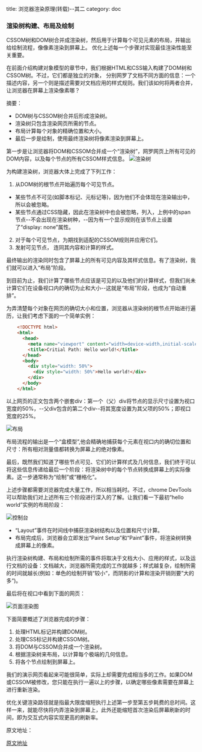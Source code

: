 title: 浏览器渲染原理(转载)--其二
category: doc
<!-- -----split----- -->

### 渲染树构建、布局及绘制

CSSOM树和DOM树合并成渲染树，然后用于计算每个可见元素的布局，并输出给绘制流程，像像素渲染到屏幕上。
优化上述每一个步骤对实现最佳渲染性能至关重要。

在前面介绍构建对象模型的章节中，我们根据HTML和CSS输入构建了DOM树和CSSOM树。不过，它们都是独立的对象，
分别网罗了文档不同方面的信息：一个描述内容，另一个则是描述需要对文档应用的样式规则。我们该如何将两者合并，让浏览器在屏幕上渲染像素哪？

摘要： 
* DOM树与CSSOM树合并后形成渲染树。
* 渲染树只包含渲染网页所需的节点。
* 布局计算每个对象的精确位置和大小。
* 最后一步是绘制，使用最终渲染树将像素渲染到屏幕上。

第一步是让浏览器将DOM和CSSOM合并成一个“渲染树”，网罗网页上所有可见的DOM内容，以及每个节点的所有CSSOM样式信息。
![渲染树](https://developers.google.com/web/fundamentals/performance/critical-rendering-path/images/render-tree-construction.png)

为构建渲染树，浏览器大体上完成了下列工作：
1. 从DOM树的根节点开始遍历每个可见节点。
* 某些节点不可见(如脚本标记、元标记等)，因为他们不会体现在渲染输出中，所以会被忽略。
* 某些节点通过CSS隐藏，因此在渲染树中也会被忽略，列入，上例中的span节点--不会出现在渲染树种，--因为有一个显示规则在该节点上设置了“display: none”属性。
2. 对于每个可见节点，为期找到适配的CSSOM规则并应用它们。
3. 发射可见节点， 连同其内容和计算的样式。

最终输出的渲染同时包含了屏幕上的所有可见内容及其样式信息。有了渲染树，我们就可以进入“布局”阶段。

到目前为止，我们计算了哪些节点应该是可见的以及他们的计算样式，但我们尚未计算它们在设备视口内的确切为止和大小--这就是“布局”阶段，也成为“自动重排”。

为弄清楚每个对象在网页的确切大小和位置，浏览器从渲染树的根节点开始进行遍历，让我们考虑下面的一个简单实例：
```HTML
    <!DOCTYPE html>
    <html>
      <head>
        <meta name="viewport" content="width=device-width,initial-scale=1">
        <title>Critial Path: Hello world!</title>
      </head>
      <body>
        <div style="width: 50%">
          <div style="width: 50%">Hello world!</div>
        </div>
      </body>
    </html>
```

以上网页的正文包含两个嵌套div：第一个（父）div将节点的显示尺寸设置为视口宽度的50%，--父div包含的第二个div--将其宽度设置为其父项的50%；即视口宽度的25%。

![布局](https://developers.google.com/web/fundamentals/performance/critical-rendering-path/images/layout-viewport.png)

布局流程的输出是一个“盒模型”,他会精确地捕获每个元素在视口内的确切位置和尺寸：所有相对测量值都转换为屏幕上的绝对像素。

最后，既然我们知道了哪些节点可见、它们的计算样式及几何信息，我们终于可以将这些信息传递给最后一个阶段：将渲染树中的每个节点转换成屏幕上的实际像素。这一步通常称为“绘制”或“栅格化”。

上述步骤都需要浏览器完成大量工作，所以相当耗时。不过，chrome DevTools可以帮助我们对上述所有三个阶段进行深入的了解。让我们看一下最初“hello world”实例的布局阶段：

![控制台](https://developers.google.com/web/fundamentals/performance/critical-rendering-path/images/layout-timeline.png)

* “Layout”事件在时间线中捕获渲染树结构以及位置和尺寸计算。
* 布局完成后，浏览器会立即发出“Paint Setup”和“Paint”事件，将渲染树转换成屏幕上的像素。

执行渲染树构建、布局和绘制所需的事件将取决于文档大小、应用的样式，以及运行文档的设备：文档越大，浏览器所需完成的工作就越多；样式越复杂，绘制所需的时间就越长(例如：单色的绘制开销“较小“，而阴影的计算和渲染开销则要”大的多“)。

最后将在视口中看到下面的网页：

![页面渲染图](https://developers.google.com/web/fundamentals/performance/critical-rendering-path/images/device-dom-small.png)

下面简要概述了浏览器完成的步骤：
1. 处理HTML标记并构建DOM树。
2. 处理CSS标记并构建CSSOM树。
3. 将DOM与CSSOM合并成一个渲染树。
4. 根据渲染树来布局，以计算每个极端的几何信息。
5. 将各个节点绘制到屏幕上。

我们的演示网页看起来可能很简单，实际上却需要完成相当多的工作。如果DOM或CSSOM被修改，您只能在执行一遍以上的步骤，以确定哪些像素需要在屏幕上进行重新渲染。

优化关键渲染路径就是指最大限度缩短执行上述第一步至第五步耗费的总时间。这样一来，就能尽快将内弄渲染到屏幕上，此外还能缩短首次渲染后屏幕刷新的时间，即为交互式内容实现更高的刷新率。


原文地址：

[原文地址](https://developers.google.com/web/fundamentals/performance/critical-rendering-path/render-tree-construction)

